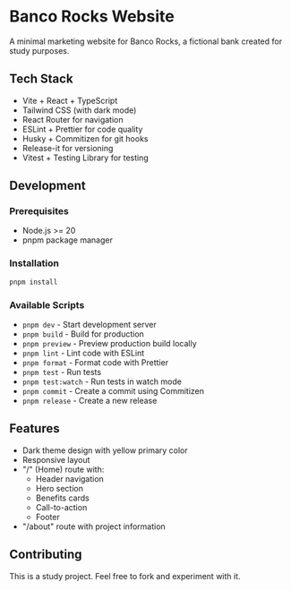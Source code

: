 # Banco Rocks Website

A minimal marketing website for Banco Rocks, a fictional bank created for study purposes.

## Tech Stack

- Vite + React + TypeScript
- Tailwind CSS (with dark mode)
- React Router for navigation
- ESLint + Prettier for code quality
- Husky + Commitizen for git hooks
- Release-it for versioning
- Vitest + Testing Library for testing

## Development

### Prerequisites

- Node.js >= 20
- pnpm package manager

### Installation

```bash
pnpm install
```

### Available Scripts

- `pnpm dev` - Start development server
- `pnpm build` - Build for production
- `pnpm preview` - Preview production build locally
- `pnpm lint` - Lint code with ESLint
- `pnpm format` - Format code with Prettier
- `pnpm test` - Run tests
- `pnpm test:watch` - Run tests in watch mode
- `pnpm commit` - Create a commit using Commitizen
- `pnpm release` - Create a new release

## Features

- Dark theme design with yellow primary color
- Responsive layout
- "/" (Home) route with:
  - Header navigation
  - Hero section
  - Benefits cards
  - Call-to-action
  - Footer
- "/about" route with project information

## Contributing

This is a study project. Feel free to fork and experiment with it.
